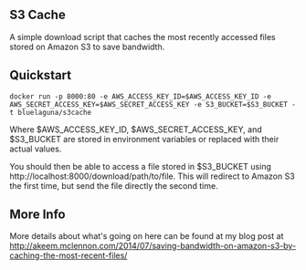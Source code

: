 S3 Cache
---
A simple download script that caches the most recently accessed files stored on Amazon S3 to save bandwidth. 

Quickstart
---

	docker run -p 8000:80 -e AWS_ACCESS_KEY_ID=$AWS_ACCESS_KEY_ID -e AWS_SECRET_ACCESS_KEY=$AWS_SECRET_ACCESS_KEY -e S3_BUCKET=$S3_BUCKET -t bluelaguna/s3cache

Where $AWS_ACCESS_KEY_ID, $AWS_SECRET_ACCESS_KEY, and $S3_BUCKET are stored in environment variables or replaced with their actual values.

You should then be able to access a file stored in $S3_BUCKET using http://localhost:8000/download/path/to/file. This will redirect to Amazon S3 the first time, but send the file directly the second time.

More Info
---
More details about what's going on here can be found at my blog post at http://akeem.mclennon.com/2014/07/saving-bandwidth-on-amazon-s3-by-caching-the-most-recent-files/